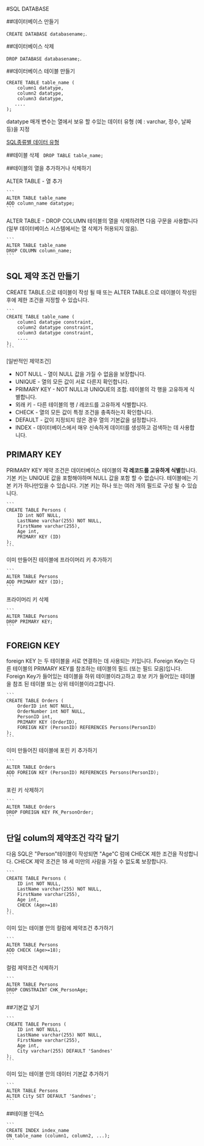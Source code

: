 #SQL DATABASE

##데이터베이스 만들기

``` CREATE DATABASE databasename; ```.  


##데이터베이스 삭제

```DROP DATABASE databasename;```.  


##데이터베이스 테이블 만들기

```
CREATE TABLE table_name (
    column1 datatype,
    column2 datatype,
    column3 datatype,
   ....
);
```

datatype 매개 변수는 열에서 보유 할 수있는 데이터 유형 (예 : varchar, 정수, 날짜 등)을 지정

<a href="https://www.w3schools.com/sql/sql_datatypes.asp">SQL종류별 데이터 유형</a>


##테이블 삭제
``` DROP TABLE table_name;```


##테이블의 열을 추가하거나 삭제하기

ALTER TABLE - 열 추가

	```
	ALTER TABLE table_name
	ADD column_name datatype;
	```

ALTER TABLE - DROP COLUMN
테이블의 열을 삭제하려면 다음 구문을 사용합니다 (일부 데이터베이스 시스템에서는 열 삭제가 허용되지 않음).

	```
	ALTER TABLE table_name
	DROP COLUMN column_name;
	```


## SQL 제약 조건 만들기
CREATE TABLE.으로 테이블이 작성 될 때 또는 ALTER TABLE.으로 테이블이 작성된 후에 제한 조건을 지정할 수 있습니다.

	```
	CREATE TABLE table_name (
	    column1 datatype constraint,
	    column2 datatype constraint,
	    column3 datatype constraint,
    	....
	);
	```

[일반적인 제약조건]

* NOT NULL - 열이 NULL 값을 가질 수 없음을 보장합니다.
* UNIQUE - 열의 모든 값이 서로 다른지 확인합니다.
* PRIMARY KEY - NOT NULL과 UNIQUE의 조합. 테이블의 각 행을 고유하게 식별합니다.
* 외래 키 - 다른 테이블의 행 / 레코드를 고유하게 식별합니다.
* CHECK - 열의 모든 값이 특정 조건을 충족하는지 확인합니다.
* DEFAULT - 값이 지정되지 않은 경우 열의 기본값을 설정합니다.
* INDEX - 데이터베이스에서 매우 신속하게 데이터를 생성하고 검색하는 데 사용합니다.	

## PRIMARY KEY
PRIMARY KEY 제약 조건은 데이터베이스 테이블의 **각 레코드를 고유하게 식별**합니다.
기본 키는 UNIQUE 값을 포함해야하며 NULL 값을 포함 할 수 없습니다.
테이블에는 기본 키가 하나만있을 수 있습니다. 기본 키는 하나 또는 여러 개의 필드로 구성 될 수 있습니다.

	```
	CREATE TABLE Persons (
	    ID int NOT NULL,
	    LastName varchar(255) NOT NULL,
	    FirstName varchar(255),
	    Age int,
	    PRIMARY KEY (ID)
	);
	```
	
이미 만들어진 테이블에 프라이머리 키 추가하기

	```
	ALTER TABLE Persons
	ADD PRIMARY KEY (ID);
	```

프라이머리 키 삭제

	```
	ALTER TABLE Persons
	DROP PRIMARY KEY;
	```

## FOREIGN KEY
foreign KEY 는 두 테이블을 서로 연결하는 데 사용되는 키입니다.
Foreign Key는 다른 테이블의 PRIMARY KEY를 참조하는 테이블의 필드 (또는 필드 모음)입니다.
Foreign Key가 들어있는 테이블을 하위 테이블이라고하고 후보 키가 들어있는 테이블을 참조 된 테이블 또는 상위 테이블이라고합니다.

	```
	CREATE TABLE Orders (
	    OrderID int NOT NULL,
	    OrderNumber int NOT NULL,
	    PersonID int,
	    PRIMARY KEY (OrderID),
	    FOREIGN KEY (PersonID) REFERENCES Persons(PersonID)
	);
	```

이미 만들어진 테이블에 포린 키 추가하기

	```
	ALTER TABLE Orders
	ADD FOREIGN KEY (PersonID) REFERENCES Persons(PersonID);
	```

포린 키 삭제하기

	```
	ALTER TABLE Orders
	DROP FOREIGN KEY FK_PersonOrder;
	```

## 단일 colum의 제약조건 각각 달기
다음 SQL은 "Person"테이블이 작성되면 "Age"C 럼에 CHECK 제한 조건을 작성합니다. CHECK 제약 조건은 18 세 미만의 사람을 가질 수 없도록 보장합니다.

	```
	CREATE TABLE Persons (
	    ID int NOT NULL,
	    LastName varchar(255) NOT NULL,
	    FirstName varchar(255),
	    Age int,
	    CHECK (Age>=18)
	);
	```


이미 있는 테이블 안의 컬럼에 제약조건 추가하기

	```
	ALTER TABLE Persons
	ADD CHECK (Age>=18);
	```
	
컬럼 제약조건 삭제하기

	```
	ALTER TABLE Persons
	DROP CONSTRAINT CHK_PersonAge;
	```
	
##기본값 넣기

	```
	CREATE TABLE Persons (
	    ID int NOT NULL,
	    LastName varchar(255) NOT NULL,
	    FirstName varchar(255),
	    Age int,
	    City varchar(255) DEFAULT 'Sandnes'
	);
	```

이미 있는 테이블 안의 데이터 기본값 추가하기

	```
	ALTER TABLE Persons
	ALTER City SET DEFAULT 'Sandnes';
	```

##테이블 인덱스

	```
	CREATE INDEX index_name
	ON table_name (column1, column2, ...);
	```













	